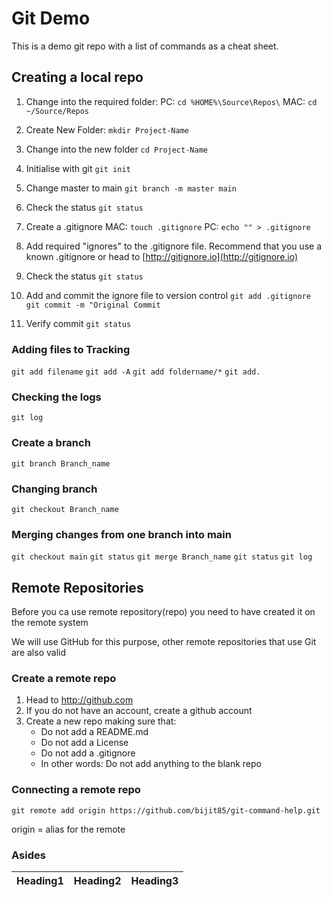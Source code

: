 # Git Demo

This is a demo git repo with a list of commands as a cheat sheet.

## Creating a local repo

1) Change into the required folder:
	PC: 
    ` cd %HOME%\Source\Repos\ `
	MAC:
    `cd ~/Source/Repos`

2) Create New Folder:
	`mkdir Project-Name`

3) Change into the new folder
	`cd Project-Name`
    
4) Initialise with git
	`git init`
    
5) Change master to main
	`git branch -m master main`

6) Check the status
	`git status`
    
7) Create a .gitignore
	MAC:
	`touch .gitignore`
    PC:
    `echo "" > .gitignore`
    
8) Add required "ignores" to the .gitignore file. Recommend that you use a known .gitignore or head to [http://gitignore.io](http://gitignore.io) 

9) Check the status
	`git status`
    
10) Add and commit the ignore file to version control
	`git add .gitignore`
     `git commit -m "Original Commit`
     
11) Verify commit
	`git status`
    
### Adding files to Tracking
`git add filename`
`git add -A`
`git add foldername/*`
`git add.`

### Checking the logs
`git log`

### Create a branch
`git branch Branch_name`

### Changing branch
`git checkout Branch_name`
    
### Merging changes from one branch into main
`git checkout main`
`git status`
`git merge Branch_name`
`git status`
`git log`

## Remote Repositories
Before you ca use remote repository(repo) you need to have created it on the remote system

We will use GitHub for this purpose, other remote repositories that use Git are also valid

### Create a remote repo
1) Head to http://github.com
2) If you do not have an account, create a github account
3) Create a new repo making sure that:
	- Do not add a README.md
	- Do not add a License
	- Do not add a .gitignore
	- In other words: Do not add anything to the blank repo

### Connecting a remote repo
`git remote add origin https://github.com/bijit85/git-command-help.git`

origin = alias for the remote

### Asides
| Heading1 | Heading2 | Heading3|
|----------|----------|---------|